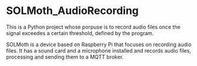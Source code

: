 # SOLMoth_AudioRecording

This is a Python project whose porpuse is to record audio files once the signal exceedes a certain threshold, defined by the program.

SOLMoth is a device based on Raspberry Pi that focuses on recording audio files. It has a sound card and a microphone installed and records
audio files, processing and sending them to a MQTT broker.


